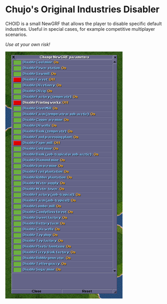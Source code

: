 # Chujo's Original Industries Disabler
CHOID is a small NewGRF that allows the player to disable specific default industries. Useful in special cases, for example competitive multiplayer scenarios.

_Use at your own risk!_

![Parameters.](/_readme/parameters.PNG)
